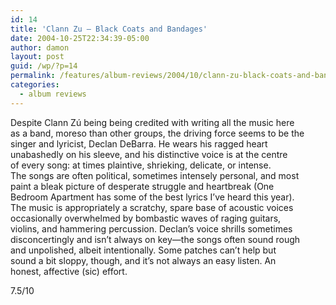 ```yaml
---
id: 14
title: 'Clann Zu – Black Coats and Bandages'
date: 2004-10-25T22:34:39-05:00
author: damon
layout: post
guid: /wp/?p=14
permalink: /features/album-reviews/2004/10/clann-zu-black-coats-and-bandages/
categories:
  - album reviews
---
```

Despite Clann Zú being being credited with writing all the music here  
as a band, moreso than other groups, the driving force seems to be the  
singer and lyricist, Declan DeBarra. He wears his ragged heart  
unabashedly on his sleeve, and his distinctive voice is at the centre  
of every song: at times plaintive, shrieking, delicate, or intense.  
The songs are often political, sometimes intensely personal, and most  
paint a bleak picture of desperate struggle and heartbreak (One  
Bedroom Apartment has some of the best lyrics I’ve heard this year).  
The music is appropriately a scratchy, spare base of acoustic voices  
occasionally overwhelmed by bombastic waves of raging guitars,  
violins, and hammering percussion. Declan’s voice shrills sometimes  
disconcertingly and isn’t always on key—the songs often sound rough  
and unpolished, albeit intentionally. Some patches can’t help but  
sound a bit sloppy, though, and it’s not always an easy listen. An  
honest, affective (sic) effort.

7.5/10
